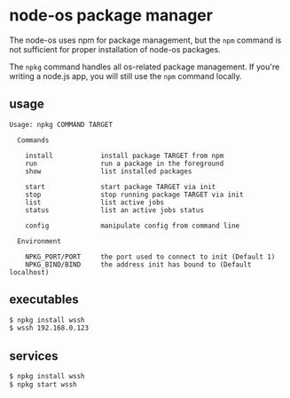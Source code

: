 # node-os package manager

The node-os uses npm for package management, 
but the `npm` command is not sufficient for proper installation of node-os packages. 

The `npkg` command handles all os-related package management.
If you're writing a node.js app, you will still use the `npm` command locally.

## usage

```
Usage: npkg COMMAND TARGET

  Commands

    install            install package TARGET from npm
    run                run a package in the foreground
    show               list installed packages
    
    start              start package TARGET via init
    stop               stop running package TARGET via init
    list               list active jobs
    status             list an active jobs status
    
    config             manipulate config from command line
    
  Environment    
    
    NPKG_PORT/PORT     the port used to connect to init (Default 1)
    NPKG_BIND/BIND     the address init has bound to (Default localhost)

```

## executables

```bash
$ npkg install wssh
$ wssh 192.168.0.123
```

## services

```bash
$ npkg install wssh
$ npkg start wssh
```
